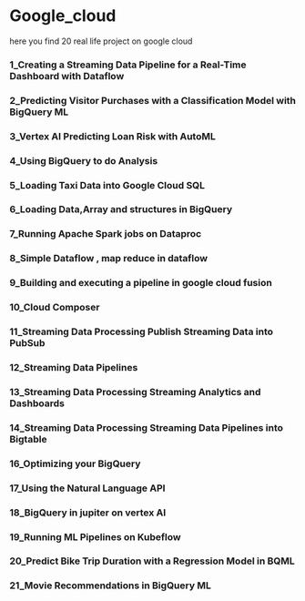 # Google_cloud
here you find 20 real life project on google cloud 
### 1_Creating a Streaming Data Pipeline for a Real-Time Dashboard with Dataflow
### 2_Predicting Visitor Purchases with a Classification Model with BigQuery ML
### 3_Vertex AI Predicting Loan Risk with AutoML
### 4_Using BigQuery to do Analysis
### 5_Loading Taxi Data into Google Cloud SQL
### 6_Loading Data,Array and structures in BigQuery
### 7_Running Apache Spark jobs on Dataproc
### 8_Simple Dataflow , map reduce in dataflow
### 9_Building and executing a pipeline in google cloud fusion
### 10_Cloud Composer
### 11_Streaming Data Processing Publish Streaming Data into PubSub
### 12_Streaming Data Pipelines
### 13_Streaming Data Processing Streaming Analytics and Dashboards
### 14_Streaming Data Processing Streaming Data Pipelines into Bigtable
### 16_Optimizing your BigQuery
### 17_Using the Natural Language API
### 18_BigQuery in jupiter on vertex AI
### 19_Running ML Pipelines on Kubeflow
### 20_Predict Bike Trip Duration with a Regression Model in BQML
### 21_Movie Recommendations in BigQuery ML

